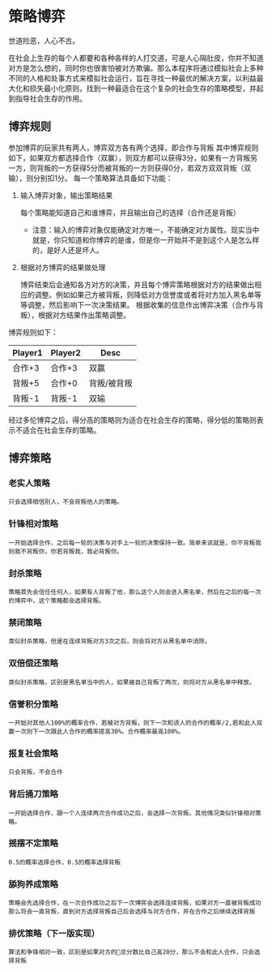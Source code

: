 # 策略博弈

世道险恶，人心不古。

在社会上生存的每个人都要和各种各样的人打交道，可是人心隔肚皮，你并不知道对方是怎么想的，同时你也很害怕被对方欺骗。那么本程序将通过模拟社会上多种不同的人格和处事方式来模拟社会运行，旨在寻找一种最优的解决方案，以利益最大化和损失最小化原则，找到一种最适合在这个复杂的社会生存的策略模型，并起到指导社会生存的作用。

## 博弈规则
参加博弈的玩家共有两人，博弈双方各有两个选择，即合作与背叛
其中博弈规则如下，如果双方都选择合作（双赢），则双方都可以获得3分，如果有一方背叛另一方，则背叛的一方获得5分而被背叛的一方则获得0分，若双方双双背叛（双输），则分别扣1分。
每一个策略算法具备如下功能：

1. 输入博弈对象，输出策略结果

    每个策略能知道自己和谁博弈，并且输出自己的选择（合作还是背叛）

    * 注意：输入的博弈对象仅能确定对方唯一，不能确定对方属性。现实当中就是，你只知道和你博弈的是谁，但是你一开始并不是到这个人是怎么样的，是好人还是坏人。

2. 根据对方博弈的结果做处理

    博弈结束后会通知各方对方的决策，并且每个博弈策略根据对方的结果做出相应的调整。例如如果己方被背叛，则降低对方信誉度或者将对方加入黑名单等等调整，然后影响下一次决策结果。
    根据收集的信息作出博弈决策（合作与背叛），根据对方结果作出策略调整。

博弈规则如下：

Player1  | Player2 |Desc
------ |------|------
合作+3 |合作+3  | 双赢
背叛+5 |合作+0  | 背叛/被背叛
背叛-1 |背叛-1  | 双输

经过多伦博弈之后，得分高的策略则为适合在社会生存的策略，得分低的策略则表示不适合在社会生存的策略。

## 博弈策略
### 老实人策略
    只会选择相信别人，不会背叛他人的策略。

### 针锋相对策略
    一开始选择合作，之后每一轮的决策与对手上一轮的决策保持一致。简单来说就是，你不背叛我则我不背叛你，你若背叛我，我必背叛你。

### 封杀策略
    策略首先会信任任何人，如果有人背叛了他，那么这个人则会进入黑名单，然后在之后的每一次的博弈中，这个策略都会选择背叛。

### 禁闭策略
    类似封杀策略，但是在连续背叛对方3次之后，则会将对方从黑名单中消除。

### 双倍偿还策略
    类似封杀策略，区别是黑名单当中的人，如果被自己背叛了两次，则将对方从黑名单中释放。

### 信誉积分策略
    一开始对其他人100%的概率合作，若被对方背叛，则下一次和该人的合作的概率/2,若和此人双赢一次则下一次跟此人合作的概率提高30%。合作概率最高100%。

### 报复社会策略
    只会背叛，不会合作

### 背后捅刀策略
    一开始选择合作，跟一个人连续两次合作成功之后，会选择一次背叛。其他情况类似针锋相对策略。

### 摇摆不定策略
    0.5的概率选择合作，0.5的概率选择背叛

### 舔狗养成策略
    策略会先选择合作，在一次合作成功之后下一次博弈会选择连续背叛，如果对方一直被背叛成功那么将会一直背叛，直到对方选择背叛自己后会选择与对方合作，并在合作之后继续选择背叛



<!-- 升级版 -->
### 排优策略（下一版实现）
    算法和争锋相对一致，区别是如果对方的总分数比自己高20分，那么不会和此人合作，只会选择背叛